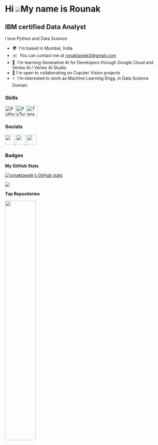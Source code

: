 Hi ![](https://user-images.githubusercontent.com/18350557/176309783-0785949b-9127-417c-8b55-ab5a4333674e.gif)My name is Rounak
===================================================================================================================================

IBM certified Data Analyst
--------------------------

I love Python and Data Science

* 🌍  I'm based in Mumbai, India
* ✉️  You can contact me at [ronaktawde2@gmail.com](mailto:ronaktawde2@gmail.com)
* 🧠  I'm learning Generative AI for Developers through Google Cloud and Vertex AI / Vertex AI Studio
* 🤝  I'm open to collaborating on Coputer Vision projects
* ⚡  I'm interested to work as Machine Learning Engg. in Data Science Domain

### Skills


<p align="left">
<a href="https://www.python.org/" target="_blank" rel="noreferrer"><img src="https://raw.githubusercontent.com/danielcranney/readme-generator/main/public/icons/skills/python-colored.svg" width="36" height="36" alt="Python" /></a><a href="https://pytorch.org/" target="_blank" rel="noreferrer"><img src="https://raw.githubusercontent.com/danielcranney/readme-generator/main/public/icons/skills/pytorch-colored.svg" width="36" height="36" alt="PyTorch" /></a><a href="https://www.tensorflow.org/" target="_blank" rel="noreferrer"><img src="https://raw.githubusercontent.com/danielcranney/readme-generator/main/public/icons/skills/tensorflow-colored.svg" width="36" height="36" alt="TensorFlow" /></a>
</p>


### Socials

<p align="left"> <a href="https://www.github.com/ronaktawde" target="_blank" rel="noreferrer"> <picture> <source media="(prefers-color-scheme: dark)" srcset="https://raw.githubusercontent.com/danielcranney/readme-generator/main/public/icons/socials/github-dark.svg" /> <source media="(prefers-color-scheme: light)" srcset="https://raw.githubusercontent.com/danielcranney/readme-generator/main/public/icons/socials/github.svg" /> <img src="https://raw.githubusercontent.com/danielcranney/readme-generator/main/public/icons/socials/github.svg" width="32" height="32" /> </picture> </a> <a href="https://www.linkedin.com/in/ronaktawde/" target="_blank" rel="noreferrer"> <picture> <source media="(prefers-color-scheme: dark)" srcset="https://raw.githubusercontent.com/danielcranney/readme-generator/main/public/icons/socials/linkedin-dark.svg" /> <source media="(prefers-color-scheme: light)" srcset="https://raw.githubusercontent.com/danielcranney/readme-generator/main/public/icons/socials/linkedin.svg" /> <img src="https://raw.githubusercontent.com/danielcranney/readme-generator/main/public/icons/socials/linkedin.svg" width="32" height="32" /> </picture> </a> <a href="https://www.x.com/ronaktawde2" target="_blank" rel="noreferrer"> <picture> <source media="(prefers-color-scheme: dark)" srcset="https://raw.githubusercontent.com/danielcranney/readme-generator/main/public/icons/socials/twitter-dark.svg" /> <source media="(prefers-color-scheme: light)" srcset="https://raw.githubusercontent.com/danielcranney/readme-generator/main/public/icons/socials/twitter.svg" /> <img src="https://raw.githubusercontent.com/danielcranney/readme-generator/main/public/icons/socials/twitter.svg" width="32" height="32" /> </picture> </a></p>

### Badges

<b>My GitHub Stats</b>

<a href="http://www.github.com/ronaktawde"><img src="https://github-readme-stats.vercel.app/api?username=ronaktawde&show_icons=true&hide=&count_private=true&title_color=22c55e&text_color=22c55e&icon_color=22c55e&bg_color=ffffff&hide_border=true&show_icons=true" alt="ronaktawde's GitHub stats" /></a>

<a href="http://www.github.com/ronaktawde"><img src="https://github-readme-streak-stats.herokuapp.com/?user=ronaktawde&stroke=22c55e&background=ffffff&ring=22c55e&fire=22c55e&currStreakNum=22c55e&currStreakLabel=22c55e&sideNums=22c55e&sideLabels=22c55e&dates=22c55e&hide_border=true" /></a>

<b>Top Repositories</b>

<div width="100%" align="center"><a href="https://github.com/ronaktawde/IBM_Data_Analyst_Professional_Certificate_Course_Capstone_Project" align="left"><img align="left" width="45%" src="https://github-readme-stats.vercel.app/api/pin/?username=ronaktawde&repo=IBM_Data_Analyst_Professional_Certificate_Course_Capstone_Project&title_color=22c55e&text_color=22c55e&icon_color=22c55e&bg_color=ffffff&hide_border=true&locale=en" /></a></div><br /><br /><br /><br /><br /><br /><br />
